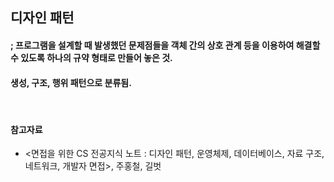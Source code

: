 ## 디자인 패턴
#### ; 프로그램을 설계할 때 발생했던 문제점들을 객체 간의 상호 관계 등을 이용하여 해결할 수 있도록 하나의 규약 형태로 만들어 놓은 것.

#### 생성, 구조, 행위 패턴으로 분류됨.

<br />

#### 참고자료
- <면접을 위한 CS 전공지식 노트 : 디자인 패턴, 운영체제, 데이터베이스, 자료 구조, 네트워크, 개발자 면접>, 주홍철,  길벗